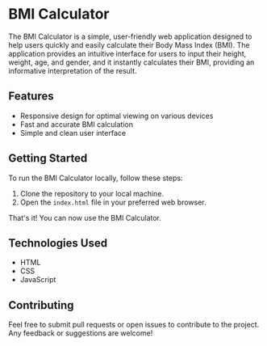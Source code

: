 # BMI Calculator

The BMI Calculator is a simple, user-friendly web application designed to help users quickly and easily calculate their Body Mass Index (BMI). The application provides an intuitive interface for users to input their height, weight, age, and gender, and it instantly calculates their BMI, providing an informative interpretation of the result.

## Features

- Responsive design for optimal viewing on various devices
- Fast and accurate BMI calculation
- Simple and clean user interface

## Getting Started

To run the BMI Calculator locally, follow these steps:

1. Clone the repository to your local machine.
2. Open the `index.html` file in your preferred web browser.

That's it! You can now use the BMI Calculator.

## Technologies Used

- HTML
- CSS
- JavaScript

## Contributing

Feel free to submit pull requests or open issues to contribute to the project. Any feedback or suggestions are welcome!
